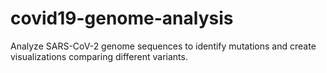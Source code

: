 # covid19-genome-analysis
Analyze SARS-CoV-2 genome sequences to identify mutations and create visualizations comparing different variants.
